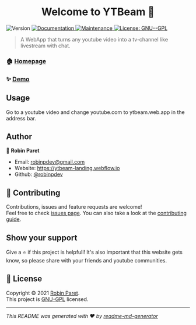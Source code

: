 <h1 align="center">Welcome to YTBeam 👋</h1>
<p>
  <img alt="Version" src="https://img.shields.io/badge/version-1.0.0-blue.svg?cacheSeconds=2592000" />
  <a href="https://github.com/robinpdev/YTBeam#readme" target="_blank">
    <img alt="Documentation" src="https://img.shields.io/badge/documentation-yes-brightgreen.svg" />
  </a>
  <a href="https://github.com/robinpdev/YTBeam/graphs/commit-activity" target="_blank">
    <img alt="Maintenance" src="https://img.shields.io/badge/Maintained%3F-yes-green.svg" />
  </a>
  <a href="https://www.gnu.org/licenses/gpl-3.0.html" target="_blank">
    <img alt="License: GNU--GPL" src="https://img.shields.io/badge/license-GPL-blue" />
  </a>
</p>

> A WebApp that turns any youtube video into a tv-channel like livestream with chat.

### 🏠 [Homepage](https://ytbeam-landing.webflow.io)

### ✨ [Demo](https://ytbeam.web.app/room.html?v=aqz-KE-bpKQ)

## Usage

Go to a youtube video and change youtube.com to ytbeam.web.app in the address bar.


## Author

👤 **Robin Paret**

* Email: [robinpdev@gmail.com](mailto:robinpdevgmail.com)
* Website: https://ytbeam-landing.webflow.io
* Github: [@robinpdev](https://github.com/robinpdev)

## 🤝 Contributing

Contributions, issues and feature requests are welcome!<br />Feel free to check [issues page](https://github.com/robinpdev/YTBeam/issues). You can also take a look at the [contributing guide](https://github.com/robinpdev/YTBeam/blob/master/CONTRIBUTING.md).

## Show your support

Give a ⭐️ if this project is helpfull! It's also important that this website gets know, so please share with your friends and youtube communities.

## 📝 License

Copyright © 2021 [Robin Paret](https://github.com/robinpdev).<br />
This project is [GNU-GPL](https://www.gnu.org/licenses/gpl-3.0.html) licensed.

***
_This README was generated with ❤️ by [readme-md-generator](https://github.com/kefranabg/readme-md-generator)_